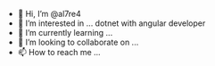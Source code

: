 - 👋 Hi, I’m @al7re4
- 👀 I’m interested in ... dotnet with angular developer
- 🌱 I’m currently learning ... 
- 💞️ I’m looking to collaborate on ...
- 📫 How to reach me ...

<!---
al7re4/al7re4 is a ✨ special ✨ repository because its `README.md` (this file) appears on your GitHub profile.
You can click the Preview link to take a look at your changes.
--->
